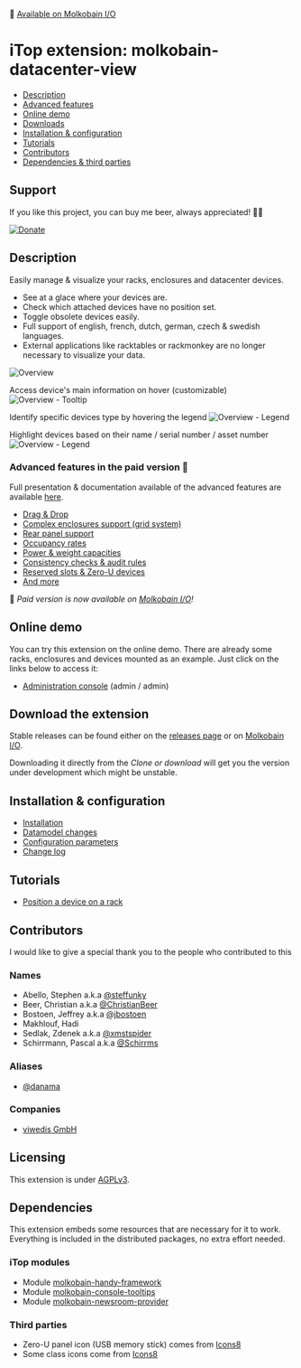 👋 [Available on Molkobain I/O](https://www.molkobain.com/product/datacenter-view/)

# iTop extension: molkobain-datacenter-view

  * [Description](#description)
  * [Advanced features](#advanced-features-in-the-paid-version-)
  * [Online demo](#online-demo)
  * [Downloads](#download-the-extension)
  * [Installation & configuration](#installation--configuration)
  * [Tutorials](#tutorials)
  * [Contributors](#contributors)
  * [Dependencies & third parties](#dependencies)

## Support
If you like this project, you can buy me beer, always appreciated! 🍻😁

[![Donate](https://img.shields.io/static/v1?label=Donate&message=Molkobain%20I/O&color=green&style=flat&logo=paypal)](https://www.paypal.com/cgi-bin/webscr?cmd=_s-xclick&hosted_button_id=BZR88J33D4RG6&source=url)

## Description
Easily manage & visualize your racks, enclosures and datacenter devices.

  * See at a glace where your devices are.
  * Check which attached devices have no position set.
  * Toggle obsolete devices easily.
  * Full support of english, french, dutch, german, czech & swedish languages.
  * External applications like racktables or rackmonkey are no longer necessary to visualize your data.

![Overview](docs/mdv-overview-01.png)

Access device's main information on hover (customizable)
![Overview - Tooltip](docs/mdv-overview-02.png)

Identify specific devices type by hovering the legend
![Overview - Legend](docs/mdv-overview-03.png)

Highlight devices based on their name / serial number / asset number
![Overview - Legend](docs/mdv-overview-04.png)


### Advanced features in the paid version 🚀
Full presentation & documentation available of the advanced features are available [here](https://molkobain.github.io/itop-extensions-documentation/molkobain-datacenter-view-extended/).

  * [Drag & Drop](https://molkobain.github.io/itop-extensions-documentation/molkobain-datacenter-view-extended/docs/features/drag-and-drop.html)
  * [Complex enclosures support (grid system)](https://molkobain.github.io/itop-extensions-documentation/molkobain-datacenter-view-extended/docs/features/complex-enclosures.html)
  * [Rear panel support](https://molkobain.github.io/itop-extensions-documentation/molkobain-datacenter-view-extended/docs/features/graphical-tab-overview.html)
  * [Occupancy rates](https://molkobain.github.io/itop-extensions-documentation/molkobain-datacenter-view-extended/docs/features/occupancy-rates.html)
  * [Power & weight capacities](https://molkobain.github.io/itop-extensions-documentation/molkobain-datacenter-view-extended/#documentation)
  * [Consistency checks & audit rules](https://molkobain.github.io/itop-extensions-documentation/molkobain-datacenter-view-extended/#documentation)
  * [Reserved slots & Zero-U devices](https://molkobain.github.io/itop-extensions-documentation/molkobain-datacenter-view-extended/#documentation)
  * [And more](https://molkobain.github.io/itop-extensions-documentation/molkobain-datacenter-view-extended/#documentation)

👋 _Paid version is now available on [Molkobain I/O](https://www.molkobain.com/product/datacenter-view-extended/)!_

## Online demo
You can try this extension on the online demo. There are already some racks, enclosures and devices mounted as an example. Just click on the links below to access it:

  * [Administration console](http://mbc.itop.molkobain.com/pages/UI.php?operation=details&class=Rack&id=15&c[menu]=SearchCIs&auth_user=admin&auth_pwd=admin#tabbedContent_0=8) (admin / admin)

## Download the extension
Stable releases can be found either on the [releases page](https://github.com/Molkobain/itop-datacenter-view/releases) or on [Molkobain I/O](https://www.molkobain.com/product/datacenter-view/).

Downloading it directly from the *Clone or download* will get you the version under development which might be unstable.

## Installation & configuration

  * [Installation](docs/configuration/installation.md)
  * [Datamodel changes](docs/configuration/datamodel-changes.md)
  * [Configuration parameters](docs/configuration/configuration-parameters.md)
  * [Change log](CHANGELOG.md)

## Tutorials

  * [Position a device on a rack](docs/tutorials/position-device-on-rack.md)

## Contributors
I would like to give a special thank you to the people who contributed to this

### Names

 * Abello, Stephen  a.k.a [@steffunky](https://github.com/steffunky)
 * Beer, Christian a.k.a [@ChristianBeer](https://github.com/ChristianBeer)
 * Bostoen, Jeffrey a.k.a [@jbostoen](https://github.com/jbostoen)
 * Makhlouf, Hadi
 * Sedlak, Zdenek a.k.a [@xmstspider](https://github.com/xmstspider)
 * Schirrmann, Pascal a.k.a [@Schirrms](https://github.com/Schirrms)
   
### Aliases

 * [@danama](https://github.com/danama)

### Companies

 * [viwedis GmbH](https://www.viwedis.de/)

## Licensing
This extension is under [AGPLv3](https://en.wikipedia.org/wiki/GNU_Affero_General_Public_License).

## Dependencies
This extension embeds some resources that are necessary for it to work. \
Everything is included in the distributed packages, no extra effort needed.

### iTop modules

  * Module [molkobain-handy-framework](https://github.com/Molkobain/itop-handy-framework)
  * Module [molkobain-console-tooltips](https://github.com/Molkobain/itop-console-tooltips)
  * Module [molkobain-newsroom-provider](https://github.com/Molkobain/itop-newsroom-provider)

### Third parties

  * Zero-U panel icon (USB memory stick) comes from [Icons8](https://icons8.com/icon/FlnYHAW3wYBn/usb-memory-stick)
  * Some class icons come from [Icons8](https://icons8.com)
  